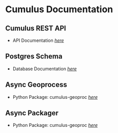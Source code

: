 # Cumulus Documentation

## Cumulus REST API

- API Documentation [_here_](/api-docs/index.html)

## Postgres Schema

- Database Documentation [_here_](db-docs/schemaspy/index.html)

## Async Geoprocess

- Python Package: cumulus-geoproc [_here_](async_geoprocess/index.html)

## Async Packager

- Python Package: cumulus-geoproc [_here_](async_packager/index.html)

